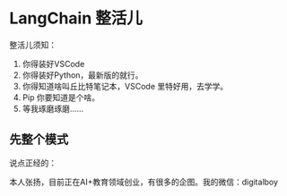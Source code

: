 # LangChain 整活儿
整活儿须知：
1. 你得装好VSCode
2. 你得装好Python，最新版的就行。
3. 你得知道啥叫丘比特笔记本，VSCode 里特好用，去学学。
4. Pip 你要知道是个啥。
5. 等我琢磨琢磨……

## 先整个模式

说点正经的：

本人张扬，目前正在AI+教育领域创业，有很多的企图。我的微信：digitalboy

